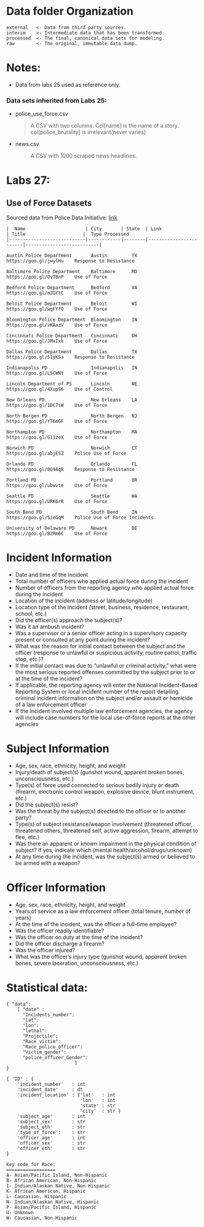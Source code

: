 # Data folder Organization

```
external   <- Data from third party sources.
interim    <- Intermediate data that has been transformed.
processed  <- The final, canonical data sets for modeling.
raw        <- The original, immutable data dump.
```

# Notes:

- Data from labs 25 used as reference only. 

### Data sets inherited from Labs 25:

- police_use_force.csv 
    > A CSV with two columns. Col[name] is the name of a story. col[police_brutality] is irrelevant(never varies)

- news.csv  
    > A CSV with 1000 scraped news headlines.

# Labs 27:

## Use of Force Datasets

Sourced data from Police Data Initiative: [link](https://www.policedatainitiative.org/datasets/use-of-force/)
```
|  Name                      | City       | State  | Link                   | Title                     |  Type Processed 
|----------------------------|------------|--------|------------------------|---------------------------|

Austin Police Department       Austin         TX     https://goo.gl/jwylHu    Response to Resistance

Baltimore Police Department    Baltimore      MD     https://goo.gl/OvTBnP    Use of Force

Bedford Police Department      Bedford        VA     https://goo.gl/mJGYtC    Use of Force

Beloit Police Department       Beloit         WI     https://goo.gl/wgFYfO    Use of Force

Bloomington Police Department  Bloomington    IN     https://goo.gl/vKAazV    Use of Force

Cincinnati Police Department   Cincinnati     OH     https://goo.gl/JMxIxk    Use of Force

Dallas Police Department       Dallas         TX     https://goo.gl/51yKSa    Response to Resistance

Indianapolis PD                Indianapolis   IN     https://goo.gl/L5CWNt    Use of Force

Lincoln Department of PS       Lincoln        NE     https://goo.gl/4XupS6    Use of Control

New Orleans PD                 New Orleans    LA     https://goo.gl/1DC7sW    Use of Force

North Bergen PD                North Bergen   NJ     https://goo.gl/YT6mGF    Use of Force

Northampton PD                 Northampton    MA     https://goo.gl/G11zeX    Use of Force

Norwich PD                     Norwich        CT     https://goo.gl/abjESZ    Police Use of Force

Orlando PD                     Orlando        FL     https://goo.gl/0G9AqR    Response to Resistance

Portland PD                    Portland       OR     https://goo.gl/ubwvte    Use of Force

Seattle PD                     Seattle        WA     https://goo.gl/URK6rR    Use of Force

South Bend PD                  South Bend     IN     https://goo.gl/SieGqM    Police Use of Force Incidents

University of Delaware PD      Newark         DE     https://goo.gl/B2Rm6C    Use of Force
```

# Incident Information

- Date and time of the incident
- Total number of officers who applied actual force during the incident
- Number of officers from the reporting agency who applied actual force during the incident
- Location of the incident (address or latitude/longitude)
- Location type of the incident (street, business, residence, restaurant, school, etc.)
- Did the officer(s) approach the subject(s)?
- Was it an ambush incident?
- Was a supervisor or a senior officer acting in a supervisory capacity present or consulted at any point during the incident?
- What was the reason for initial contact between the subject and the officer (response to unlawful or suspicious activity, routine patrol, traffic stop, etc.)?
- If the initial contact was due to “unlawful or criminal activity,” what were the most serious reported offenses committed by the subject prior to or at the time of the incident?
- If applicable, the reporting agency will enter the National Incident-Based Reporting System or local incident number of the report detailing criminal incident information on the subject and/or assault or homicide of a law enforcement officer
- If the incident involved multiple law enforcement agencies, the agency will include case numbers for the local use-of-force reports at the other agencies

# Subject Information

- Age, sex, race, ethnicity, height, and weight
- Injury/death of subject(s) (gunshot wound, apparent broken bones, unconsciousness, etc.)
- Type(s) of force used connected to serious bodily injury or death (firearm, electronic control weapon, explosive device, blunt instrument, etc.)
- Did the subject(s) resist?
- Was the threat by the subject(s) directed to the officer or to another party?
- Type(s) of subject resistance/weapon involvement (threatened officer, threatened others, threatened self, active aggression, firearm, attempt to flee, etc.)
- Was there an apparent or known impairment in the physical condition of subject? If yes, indicate which (mental health/alcohol/drugs/unknown)
- At any time during the incident, was the subject(s) armed or believed to be armed with a weapon?

# Officer Information

- Age, sex, race, ethnicity, height, and weight
- Years of service as a law enforcement officer (total tenure, number of years)
- At the time of the incident, was the officer a full-time employee?
- Was the officer readily identifiable?
- Was the officer on duty at the time of the incident?
- Did the officer discharge a firearm?
- Was the officer injured?
- What was the officer’s injury type (gunshot wound, apparent broken bones, severe laceration, unconsciousness, etc.)


# Statistical data: 

```
{ "data": 
    [ "date" :
      "Incidents_number":
      "lat":
      "lon":
      "lethal":
      "Projectile":
      "Race_victim":
      "Race_police_officer":
      "Victim_gender":
      "police_officer_Gender":
                         ]
}
```

```                                   
{ 'ID' : {
    'incident_number'   : int
    'incident_date'     : dt
    'incident_location' : {'lat'   : int 
                           'lon'   : int 
                           'state' : str
                           'city'  : str }
    'subject_age'       : int
    'subject_sex'       : str
    'subject_eth'       : str
    'type_of_force':    : str
    'officer_age'       : int
    'officer_sex'       : str
    'officer_eth'       : str
}
```

```
Key code for Race:
==================
A- Asian/Pacific Island, Non-Hispanic
B- African American, Non-Hispanic
I- Indian/Alaskan Native, Non-Hispanic
K- African American, Hispanic
L- Caucasian, Hispanic
N- Indian/Alaskan Native, Hispanic
P- Asian/Pacific Island, Hispanic
U- Unknown
W- Caucasian, Non-Hispanic
```